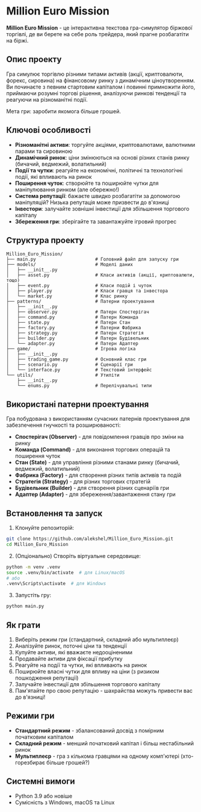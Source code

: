 # Million Euro Mission

**Million Euro Mission** - це інтерактивна текстова гра-симулятор біржової торгівлі, де ви берете на себе роль трейдера, який прагне розбагатіти на біржі.

## Опис проекту

Гра симулює торгівлю різними типами активів (акції, криптовалюти, форекс, сировина) на фінансовому ринку з динамічним ціноутворенням. Ви починаєте з певним стартовим капіталом і повинні примножити його, приймаючи розумні торгові рішення, аналізуючи ринкові тенденції та реагуючи на різноманітні події.

Мета гри: заробити якомога більше грошей.

## Ключові особливості

- **Різноманітні активи**: торгуйте акціями, криптовалютами, валютними парами та сировиною
- **Динамічний ринок**: ціни змінюються на основі різних станів ринку (бичачий, ведмежий, волатильний)
- **Події та чутки**: реагуйте на економічні, політичні та технологічні події, які впливають на ринок
- **Поширення чуток**: створюйте та поширюйте чутки для маніпулювання ринком (але обережно!)
- **Система репутації**: бажаєте швидко розбагатіти за допомогою маніпуляцій? Низька репутація може призвести до в'язниці
- **Інвестори**: залучайте зовнішні інвестиції для збільшення торгового капіталу
- **Збереження гри**: зберігайте та завантажуйте ігровий прогрес

## Структура проекту

```
Million_Euro_Mission/
├── main.py                      # Головний файл для запуску гри
├── models/                      # Моделі даних
│   ├── __init__.py
│   ├── asset.py                 # Класи активів (акції, криптовалюти, тощо)
│   ├── event.py                 # Класи подій і чуток
│   ├── player.py                # Класи гравця та інвестора
│   └── market.py                # Клас ринку
├── patterns/                    # Патерни проектування
│   ├── __init__.py
│   ├── observer.py              # Патерн Спостерігач
│   ├── command.py               # Патерн Команда
│   ├── state.py                 # Патерн Стан
│   ├── factory.py               # Патерни Фабрика
│   ├── strategy.py              # Патерн Стратегія
│   ├── builder.py               # Патерн Будівельник
│   └── adapter.py               # Патерн Адаптер
├── game/                        # Ігрова логіка
│   ├── __init__.py
│   ├── trading_game.py          # Основний клас гри
│   ├── scenario.py              # Сценарії гри
│   └── interface.py             # Текстовий інтерфейс
└── utils/                       # Утиліти
    ├── __init__.py
    └── enums.py                 # Перелічувальні типи
```

## Використані патерни проектування

Гра побудована з використанням сучасних патернів проектування для забезпечення гнучкості та розширюваності:

- **Спостерігач (Observer)** - для повідомлення гравців про зміни на ринку
- **Команда (Command)** - для виконання торгових операцій та поширення чуток
- **Стан (State)** - для управління різними станами ринку (бичачий, ведмежий, волатильний)
- **Фабрика (Factory)** - для створення різних типів активів та подій
- **Стратегія (Strategy)** - для різних торгових стратегій
- **Будівельник (Builder)** - для створення різних сценаріїв гри
- **Адаптер (Adapter)** - для збереження/завантаження стану гри

## Встановлення та запуск

1. Клонуйте репозиторій:
```bash
git clone https://github.com/alekshel/Million_Euro_Mission.git
cd Million_Euro_Mission
```

2. (Опціонально) Створіть віртуальне середовище:
```bash
python -m venv .venv
source .venv/bin/activate  # для Linux/macOS
# або
.venv\Scripts\activate  # для Windows
```

3. Запустіть гру:
```bash
python main.py
```

## Як грати

1. Виберіть режим гри (стандартний, складний або мультиплеєр)
2. Аналізуйте ринок, поточні ціни та тенденції
3. Купуйте активи, які вважаєте недооціненими
4. Продавайте активи для фіксації прибутку
5. Реагуйте на події та чутки, які впливають на ринок
6. Поширюйте власні чутки для впливу на ціни (з ризиком пошкодження репутації)
7. Залучайте інвестиції для збільшення торгового капіталу
8. Пам'ятайте про свою репутацію - шахрайства можуть привести вас до в'язниці!

## Режими гри

- **Стандартний режим** - збалансований досвід з помірним початковим капіталом
- **Складний режим** - менший початковий капітал і більш нестабільний ринок
- **Мультиплеєр** - гра з кількома гравцями на одному комп'ютері (хто-горезбирає більше грошей?)

## Системні вимоги

- Python 3.9 або новіше
- Сумісність з Windows, macOS та Linux